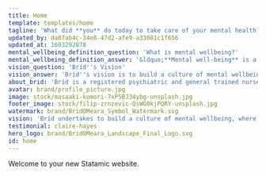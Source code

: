 ```yaml
---
title: Home
template: templates/home
tagline: 'What did **you** do today to take care of your mental health?'
updated_by: da07ab4c-34e8-47d2-afe9-a33081c1f656
updated_at: 1603292078
mental_wellbeing_definition_question: 'What is mental wellbeing?'
mental_wellbeing_definition_answer: '&ldquo;**Mental well-being** is a state of **well-being** in which the individual realizes his or her own abilities, can cope with the normal stresses of life, can work productively and fruitfully, and is able to make a contribution to his or her community.&rdquo;'
vision_question: 'Bríd''s Vision'
vision_answer: 'Bríd''s vision is to build a culture of mental wellbeing, where people are empowered through <strong>knowledge</strong> and <strong>awareness</strong> to protect and promote mental health and wellbeing, removing stigma of mental illness'
about_brid: 'Bríd is a registered psychiatric and general trained nurse (RPN, RGN) with three decades of experience working in Mental Health in Ireland. She has held senior nursing and management positions including Deputy Director of Nursing in St. John of God Psychiatric Hospital, Stillorgan, Director of Services in St. Joseph’s Centre for Dementia Care and St. John of God Hospital Limited, and Director of Services with national mental health charity, Aware. With a special interest in the Recovery Framework, she is passionate about educating and empowering people to care for their own mental health. She is currently in the final stages of training in Integrative counselling and psychotherapy.'
avatar: brand/profile_picture.jpg
image: stock/masaaki-komori-7xP5BJ34ybg-unsplash.jpg
footer_image: stock/filip-zrnzevic-QsWG0kjPQRY-unsplash.jpg
watermark: brand/BridOMeara_Symbol_Watermark.svg
vision: 'Bríd undertakes to build a culture of mental wellbeing, where people are empowered through knowledge and awareness to protect and promote mental health and wellbeing, removing stigma of mental illness.'
testimonial: claire-hayes
hero_logo: brand/BridOMeara_Landscape_Final_Logo.svg
id: home
---
```

Welcome to your new Statamic website.
